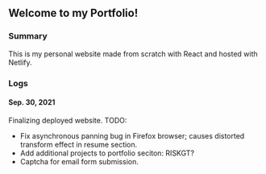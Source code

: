 ## Welcome to my Portfolio!

### Summary
This is my personal website made from scratch with React and hosted with Netlify. 

### Logs
#### Sep. 30, 2021
Finalizing deployed website. 
TODO: 
- Fix asynchronous panning bug in Firefox browser; causes distorted transform effect in resume section.
- Add additional projects to portfolio seciton: RISKGT?
- Captcha for email form submission.

